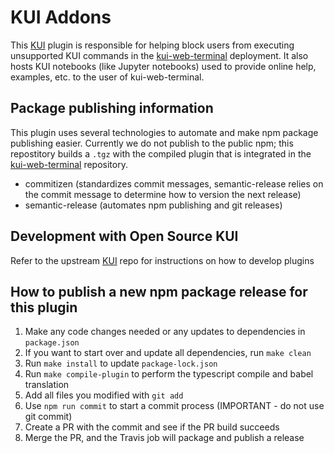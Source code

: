 # KUI Addons

This [KUI](https://github.com/kubernetes-sigs/kui) plugin is responsible for helping block users from executing unsupported KUI commands in the [kui-web-terminal](https://github.com/stolostron/kui-web-terminal) deployment.  It also hosts KUI notebooks (like Jupyter notebooks) used to provide online help, examples, etc. to the user of kui-web-terminal.

## Package publishing information
This plugin uses several technologies to automate and make npm package publishing easier.  Currently we do not publish to the public npm; this repostitory builds a `.tgz` with the compiled plugin that is integrated in the [kui-web-terminal](https://github.com/stolostron/kui-web-terminal) repository.

- commitizen (standardizes commit messages, semantic-release relies on the commit message to determine how to version the next release)
- semantic-release (automates npm publishing and git releases)

## Development with Open Source KUI
Refer to the upstream [KUI](https://github.com/kubernetes-sigs/kui) repo for instructions on how to develop plugins

## How to publish a new npm package release for this plugin
1. Make any code changes needed or any updates to dependencies in `package.json`
2. If you want to start over and update all dependencies, run `make clean`
3. Run `make install` to update `package-lock.json`
4. Run `make compile-plugin` to perform the typescript compile and babel translation
5. Add all files you modified with `git add`
6. Use `npm run commit` to start a commit process (IMPORTANT - do not use git commit)
7. Create a PR with the commit and see if the PR build succeeds
8. Merge the PR, and the Travis job will package and publish a release